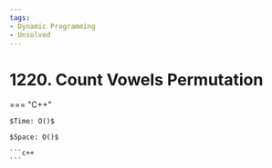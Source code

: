 ```yaml
---
tags:
- Dynamic Programming
- Unsolved
---
```



# 1220. Count Vowels Permutation

=== "C++"

    $Time: O()$

    $Space: O()$

    ```c++
    ```